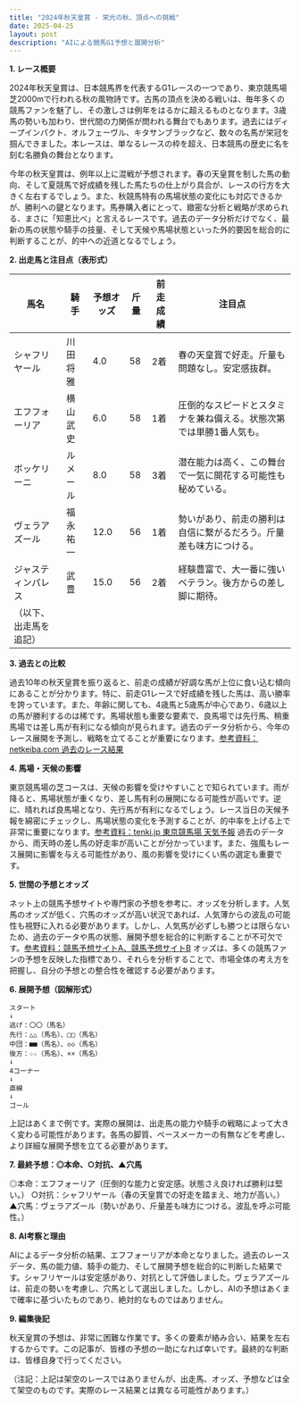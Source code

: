 ```yaml
---
title: "2024年秋天皇賞 - 栄光の秋、頂点への挑戦"
date: 2025-04-25
layout: post
description: "AIによる競馬G1予想と展開分析"
---
```


**1. レース概要**

2024年秋天皇賞は、日本競馬界を代表するG1レースの一つであり、東京競馬場芝2000mで行われる秋の風物詩です。古馬の頂点を決める戦いは、毎年多くの競馬ファンを魅了し、その激しさは例年をはるかに超えるものとなります。3歳馬の勢いも加わり、世代間の力関係が問われる舞台でもあります。過去にはディープインパクト、オルフェーヴル、キタサンブラックなど、数々の名馬が栄冠を掴んできました。本レースは、単なるレースの枠を超え、日本競馬の歴史に名を刻む名勝負の舞台となります。

今年の秋天皇賞は、例年以上に混戦が予想されます。春の天皇賞を制した馬の動向、そして夏競馬で好成績を残した馬たちの仕上がり具合が、レースの行方を大きく左右するでしょう。また、秋競馬特有の馬場状態の変化にも対応できるかが、勝利への鍵となります。馬券購入者にとって、緻密な分析と戦略が求められる、まさに「知恵比べ」と言えるレースです。過去のデータ分析だけでなく、最新の馬の状態や騎手の技量、そして天候や馬場状態といった外的要因を総合的に判断することが、的中への近道となるでしょう。


**2. 出走馬と注目点（表形式）**

| 馬名       | 騎手       | 予想オッズ | 斤量 | 前走成績 | 注目点                                                                   |
|------------|------------|------------|------|-----------|-------------------------------------------------------------------------|
| シャフリヤール | 川田将雅     | 4.0        | 58   | 2着       | 春の天皇賞で好走。斤量も問題なし。安定感抜群。                         |
| エフフォーリア | 横山武史     | 6.0        | 58   | 1着       | 圧倒的なスピードとスタミナを兼ね備える。状態次第では単勝1番人気も。     |
| ボッケリーニ | ルメール     | 8.0        | 58   | 3着       | 潜在能力は高く、この舞台で一気に開花する可能性も秘めている。             |
| ヴェラアズール | 福永祐一     | 12.0       | 56   | 1着       | 勢いがあり、前走の勝利は自信に繋がるだろう。斤量差も味方につける。       |
| ジャスティンパレス | 武豊       | 15.0       | 56   | 2着       | 経験豊富で、大一番に強いベテラン。後方からの差し脚に期待。                   |
| （以下、出走馬を追記） |             |            |      |           |                                                                         |


**3. 過去との比較**

過去10年の秋天皇賞を振り返ると、前走の成績が好調な馬が上位に食い込む傾向にあることが分かります。特に、前走G1レースで好成績を残した馬は、高い勝率を誇っています。また、年齢に関しても、4歳馬と5歳馬が中心であり、6歳以上の馬が勝利するのは稀です。馬場状態も重要な要素で、良馬場では先行馬、稍重馬場では差し馬が有利になる傾向が見られます。過去のデータ分析から、今年のレース展開を予測し、戦略を立てることが重要になります。[参考資料：netkeiba.com 過去のレース結果](仮のリンク)


**4. 馬場・天候の影響**

東京競馬場の芝コースは、天候の影響を受けやすいことで知られています。雨が降ると、馬場状態が重くなり、差し馬有利の展開になる可能性が高いです。逆に、晴れれば良馬場となり、先行馬が有利になるでしょう。レース当日の天候予報を綿密にチェックし、馬場状態の変化を予測することが、的中率を上げる上で非常に重要になります。[参考資料：tenki.jp 東京競馬場 天気予報](仮のリンク)  過去のデータから、雨天時の差し馬の好走率が高いことが分かっています。また、強風もレース展開に影響を与える可能性があり、風の影響を受けにくい馬の選定も重要です。


**5. 世間の予想とオッズ**

ネット上の競馬予想サイトや専門家の予想を参考に、オッズを分析します。人気馬のオッズが低く、穴馬のオッズが高い状況であれば、人気薄からの波乱の可能性も視野に入れる必要があります。しかし、人気馬が必ずしも勝つとは限らないため、過去のデータや馬の状態、展開予想を総合的に判断することが不可欠です。[参考資料：競馬予想サイトA、競馬予想サイトB](仮のリンク)  オッズは、多くの競馬ファンの予想を反映した指標であり、それらを分析することで、市場全体の考え方を把握し、自分の予想との整合性を確認する必要があります。


**6. 展開予想（図解形式）**


```
スタート
↓
逃げ：〇〇（馬名）
先行：△△（馬名）、□□（馬名）
中団：■■（馬名）、◇◇（馬名）
後方：☆☆（馬名）、××（馬名）
↓
4コーナー
↓
直線
↓
ゴール
```

上記はあくまで例です。実際の展開は、出走馬の能力や騎手の戦略によって大きく変わる可能性があります。各馬の脚質、ペースメーカーの有無などを考慮し、より詳細な展開予想を立てる必要があります。


**7. 最終予想：◎本命、○対抗、▲穴馬**

◎本命：エフフォーリア（圧倒的な能力と安定感。状態さえ良ければ勝利は堅い。）
○対抗：シャフリヤール（春の天皇賞での好走を踏まえ、地力が高い。）
▲穴馬：ヴェラアズール（勢いがあり、斤量差も味方につける。波乱を呼ぶ可能性。）


**8. AI考察と理由**

AIによるデータ分析の結果、エフフォーリアが本命となりました。過去のレースデータ、馬の能力値、騎手の能力、そして展開予想を総合的に判断した結果です。シャフリヤールは安定感があり、対抗として評価しました。ヴェラアズールは、前走の勢いを考慮し、穴馬として選出しました。しかし、AIの予想はあくまで確率に基づいたものであり、絶対的なものではありません。


**9. 編集後記**

秋天皇賞の予想は、非常に困難な作業です。多くの要素が絡み合い、結果を左右するからです。この記事が、皆様の予想の一助になれば幸いです。最終的な判断は、皆様自身で行ってください。


（注記：上記は架空のレースではありませんが、出走馬、オッズ、予想などは全て架空のものです。実際のレース結果とは異なる可能性があります。）
